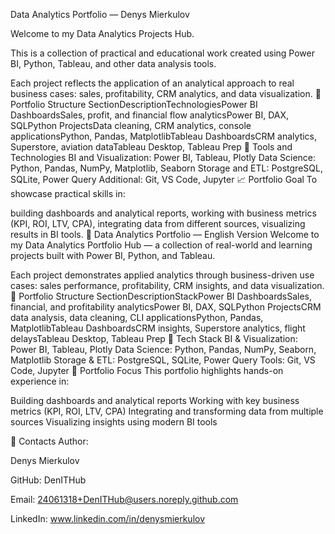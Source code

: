 Data Analytics Portfolio — Denys Mierkulov 

Welcome to my Data Analytics Projects Hub.

This is a collection of practical and educational work created using Power BI, Python, Tableau, and other data analysis tools.

Each project reflects the application of an analytical approach to real business cases: sales, profitability, CRM analytics, and data visualization. 📂 Portfolio Structure SectionDescriptionTechnologiesPower BI DashboardsSales, profit, and financial flow analyticsPower BI, DAX, SQLPython ProjectsData cleaning, CRM analytics, console applicationsPython, Pandas, MatplotlibTableau DashboardsCRM analytics, Superstore, aviation dataTableau Desktop, Tableau Prep 🧰 Tools and Technologies BI and Visualization: Power BI, Tableau, Plotly Data Science: Python, Pandas, NumPy, Matplotlib, Seaborn Storage and ETL: PostgreSQL, SQLite, Power Query Additional: Git, VS Code, Jupyter 📈 Portfolio Goal To showcase practical skills in:

building dashboards and analytical reports, working with business metrics (KPI, ROI, LTV, CPA), integrating data from different sources, visualizing results in BI tools. 🚀 Data Analytics Portfolio — English Version Welcome to my Data Analytics Portfolio Hub — a collection of real-world and learning projects built with Power BI, Python, and Tableau.

Each project demonstrates applied analytics through business-driven use cases: sales performance, profitability, CRM insights, and data visualization. 📂 Portfolio Structure SectionDescriptionStackPower BI DashboardsSales, financial, and profitability analyticsPower BI, DAX, SQLPython ProjectsCRM data analysis, data cleaning, CLI applicationsPython, Pandas, MatplotlibTableau DashboardsCRM insights, Superstore analytics, flight delaysTableau Desktop, Tableau Prep 🧰 Tech Stack BI & Visualization: Power BI, Tableau, Plotly Data Science: Python, Pandas, NumPy, Seaborn, Matplotlib Storage & ETL: PostgreSQL, SQLite, Power Query Tools: Git, VS Code, Jupyter 🎯 Portfolio Focus This portfolio highlights hands-on experience in:

Building dashboards and analytical reports Working with key business metrics (KPI, ROI, LTV, CPA) Integrating and transforming data from multiple sources Visualizing insights using modern BI tools 

📎 Contacts Author: 
  
  Denys Mierkulov 
  
  GitHub: DenITHub 
  
  Email: 24061318+DenITHub@users.noreply.github.com 
  
  LinkedIn: www.linkedin.com/in/denysmierkulov
